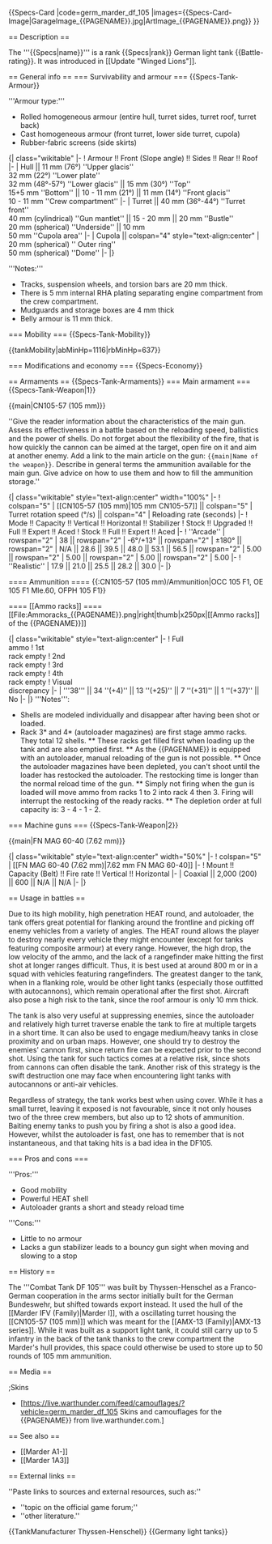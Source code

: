 {{Specs-Card
|code=germ_marder_df_105
|images={{Specs-Card-Image|GarageImage_{{PAGENAME}}.jpg|ArtImage_{{PAGENAME}}.png}}
}}

== Description ==
<!-- ''In the description, the first part should be about the history of the creation and combat usage of the vehicle, as well as its key features. In the second part, tell the reader about the ground vehicle in the game. Insert a screenshot of the vehicle, so that if the novice player does not remember the vehicle by name, he will immediately understand what kind of vehicle the article is talking about.'' -->
The '''{{Specs|name}}''' is a rank {{Specs|rank}} German light tank {{Battle-rating}}. It was introduced in [[Update "Winged Lions"]].

== General info ==
=== Survivability and armour ===
{{Specs-Tank-Armour}}
<!-- ''Describe armour protection. Note the most well protected and key weak areas. Appreciate the layout of modules as well as the number and location of crew members. Is the level of armour protection sufficient, is the placement of modules helpful for survival in combat? If necessary use a visual template to indicate the most secure and weak zones of the armour.'' -->

'''Armour type:'''

* Rolled homogeneous armour (entire hull, turret sides, turret roof, turret back)
* Cast homogeneous armour (front turret, lower side turret, cupola)
* Rubber-fabric screens (side skirts)

{| class="wikitable"
|-
! Armour !! Front (Slope angle) !! Sides !! Rear !! Roof
|-
| Hull || 11 mm (76°) ''Upper glacis'' <br> 32 mm (22°) ''Lower plate'' <br> 32 mm (48°-57°) ''Lower glacis'' || 15 mm (30°) ''Top'' <br> 15+5 mm ''Bottom'' || 10 - 11 mm (21°) || 11 mm (14°) ''Front glacis'' <br> 10 - 11 mm ''Crew compartment''
|-
| Turret || 40 mm (36°-44°) ''Turret front'' <br> 40 mm (cylindrical) ''Gun mantlet'' || 15 - 20 mm || 20 mm ''Bustle'' <br> 20 mm (spherical) ''Underside'' || 10 mm <br> 50 mm ''Cupola area''
|-
| Cupola || colspan="4" style="text-align:center" | 20 mm (spherical) '' Outer ring'' <br> 50 mm (spherical) ''Dome''
|-
|}

'''Notes:'''

* Tracks, suspension wheels, and torsion bars are 20 mm thick.
* There is 5 mm internal RHA plating separating engine compartment from the crew compartment.
* Mudguards and storage boxes are 4 mm thick
* Belly armour is 11 mm thick.

=== Mobility ===
{{Specs-Tank-Mobility}}
<!-- ''Write about the mobility of the ground vehicle. Estimate the specific power and manoeuvrability, as well as the maximum speed forwards and backwards.'' -->

{{tankMobility|abMinHp=1116|rbMinHp=637}}

=== Modifications and economy ===
{{Specs-Economy}}

== Armaments ==
{{Specs-Tank-Armaments}}
=== Main armament ===
{{Specs-Tank-Weapon|1}}
<!-- ''Give the reader information about the characteristics of the main gun. Assess its effectiveness in a battle based on the reloading speed, ballistics and the power of shells. Do not forget about the flexibility of the fire, that is how quickly the cannon can be aimed at the target, open fire on it and aim at another enemy. Add a link to the main article on the gun: <code><nowiki>{{main|Name of the weapon}}</nowiki></code>. Describe in general terms the ammunition available for the main gun. Give advice on how to use them and how to fill the ammunition storage.'' -->
{{main|CN105-57 (105 mm)}}

''Give the reader information about the characteristics of the main gun. Assess its effectiveness in a battle based on the reloading speed, ballistics and the power of shells. Do not forget about the flexibility of the fire, that is how quickly the cannon can be aimed at the target, open fire on it and aim at another enemy. Add a link to the main article on the gun: <code><nowiki>{{main|Name of the weapon}}</nowiki></code>. Describe in general terms the ammunition available for the main gun. Give advice on how to use them and how to fill the ammunition storage.''

{| class="wikitable" style="text-align:center" width="100%"
|-
! colspan="5" | [[CN105-57 (105 mm)|105 mm CN105-57]] || colspan="5" | Turret rotation speed (°/s) || colspan="4" | Reloading rate (seconds)
|-
! Mode !! Capacity !! Vertical !! Horizontal !! Stabilizer
! Stock !! Upgraded !! Full !! Expert !! Aced
! Stock !! Full !! Expert !! Aced
|-
! ''Arcade''
| rowspan="2" | 38 || rowspan="2" | -6°/+13° || rowspan="2" | ±180° || rowspan="2" | N/A || 28.6 || 39.5 || 48.0 || 53.1 || 56.5 || rowspan="2" | 5.00 || rowspan="2" | 5.00 || rowspan="2" | 5.00 || rowspan="2" | 5.00
|-
! ''Realistic''
| 17.9 || 21.0 || 25.5 || 28.2 || 30.0
|-
|}

==== Ammunition ====
{{:CN105-57 (105 mm)/Ammunition|OCC 105 F1, OE 105 F1 Mle.60, OFPH 105 F1}}

==== [[Ammo racks]] ====
[[File:Ammoracks_{{PAGENAME}}.png|right|thumb|x250px|[[Ammo racks]] of the {{PAGENAME}}]]
<!-- '''Last updated: 2.13.0.27''' -->
{| class="wikitable" style="text-align:center"
|-
! Full<br>ammo
! 1st<br>rack empty
! 2nd<br>rack empty
! 3rd<br>rack empty
! 4th<br>rack empty
! Visual<br>discrepancy
|-
| '''38''' || 34&nbsp;''(+4)'' || 13&nbsp;''(+25)'' || 7&nbsp;''(+31)'' || 1&nbsp;''(+37)'' || No
|-
|}
'''Notes''':

* Shells are modeled individually and disappear after having been shot or loaded.
* Rack 3* and 4* (autoloader magazines) are first stage ammo racks. They total 12 shells.
** These racks get filled first when loading up the tank and are also emptied first.
** As the {{PAGENAME}} is equipped with an autoloader, manual reloading of the gun is not possible.
** Once the autoloader magazines have been depleted, you can't shoot until the loader has restocked the autoloader. The restocking time is longer than the normal reload time of the gun.
** Simply not firing when the gun is loaded will move ammo from racks 1 to 2 into rack 4 then 3. Firing will interrupt the restocking of the ready racks.
** The depletion order at full capacity is: 3 - 4 - 1 - 2.

=== Machine guns ===
{{Specs-Tank-Weapon|2}}
<!-- ''Offensive and anti-aircraft machine guns not only allow you to fight some aircraft but also are effective against lightly armoured vehicles. Evaluate machine guns and give recommendations on its use.'' -->
{{main|FN MAG 60-40 (7.62 mm)}}

{| class="wikitable" style="text-align:center" width="50%"
|-
! colspan="5" | [[FN MAG 60-40 (7.62 mm)|7.62 mm FN MAG 60-40]]
|-
! Mount !! Capacity (Belt) !! Fire rate !! Vertical !! Horizontal
|-
| Coaxial || 2,000 (200) || 600 || N/A || N/A
|-
|}

== Usage in battles ==
<!-- ''Describe the tactics of playing in the vehicle, the features of using vehicles in the team and advice on tactics. Refrain from creating a "guide" - do not impose a single point of view but instead give the reader food for thought. Describe the most dangerous enemies and give recommendations on fighting them. If necessary, note the specifics of the game in different modes (AB, RB, SB).'' -->
Due to its high mobility, high penetration HEAT round, and autoloader, the tank offers great potential for flanking around the frontline and picking off enemy vehicles from a variety of angles. The HEAT round allows the player to destroy nearly every vehicle they might encounter (except for tanks featuring composite armour) at every range. However, the high drop, the low velocity of the ammo, and the lack of a rangefinder make hitting the first shot at longer ranges difficult. Thus, it is best used at around 800 m or in a squad with vehicles featuring rangefinders. The greatest danger to the tank, when in a flanking role, would be other light tanks (especially those outfitted with autocannons), which remain operational after the first shot. Aircraft also pose a high risk to the tank, since the roof armour is only 10 mm thick.

The tank is also very useful at suppressing enemies, since the autoloader and relatively high turret traverse enable the tank to fire at multiple targets in a short time. It can also be used to engage medium/heavy tanks in close proximity and on urban maps. However, one should try to destroy the enemies' cannon first, since return fire can be expected prior to the second shot. Using the tank for such tactics comes at a relative risk, since shots from cannons can often disable the tank. Another risk of this strategy is the swift destruction one may face when encountering light tanks with autocannons or anti-air vehicles.

Regardless of strategy, the tank works best when using cover. While it has a small turret, leaving it exposed is not favourable, since it not only houses two of the three crew members, but also up to 12 shots of ammunition. Baiting enemy tanks to push you by firing a shot is also a good idea. However, whilst the autoloader is fast, one has to remember that is not instantaneous, and that taking hits is a bad idea in the DF105.

=== Pros and cons ===
<!-- ''Summarise and briefly evaluate the vehicle in terms of its characteristics and combat effectiveness. Mark its pros and cons in a bulleted list. Try not to use more than 6 points for each of the characteristics. Avoid using categorical definitions such as "bad", "good" and the like - use substitutions with softer forms such as "inadequate" and "effective".'' -->

'''Pros:'''

* Good mobility
* Powerful HEAT shell
* Autoloader grants a short and steady reload time

'''Cons:'''

* Little to no armour
* Lacks a gun stabilizer leads to a bouncy gun sight when moving and slowing to a stop

== History ==
<!-- ''Describe the history of the creation and combat usage of the vehicle in more detail than in the introduction. If the historical reference turns out to be too long, take it to a separate article, taking a link to the article about the vehicle and adding a block "/History" (example: <nowiki>https://wiki.warthunder.com/(Vehicle-name)/History</nowiki>) and add a link to it here using the <code>main</code> template. Be sure to reference text and sources by using <code><nowiki><ref></ref></nowiki></code>, as well as adding them at the end of the article with <code><nowiki><references /></nowiki></code>. This section may also include the vehicle's dev blog entry (if applicable) and the in-game encyclopedia description (under <code><nowiki>=== In-game description ===</nowiki></code>, also if applicable).'' -->
The '''Combat Tank DF 105''' was built by Thyssen-Henschel as a Franco-German cooperation in the arms sector initially built for the German Bundeswehr, but shifted towards export instead. It used the hull of the [[Marder IFV (Family)|Marder I]], with a oscillating turret housing the [[CN105-57 (105 mm)]] which was meant for the [[AMX-13 (Family)|AMX-13 series]]. While it was built as a support light tank, it could still carry up to 5 infantry in the back of the tank thanks to the crew compartment the Marder's hull provides, this space could otherwise be used to store up to 50 rounds of 105 mm ammunition.

== Media ==
<!-- ''Excellent additions to the article would be video guides, screenshots from the game, and photos.'' -->

;Skins

* [https://live.warthunder.com/feed/camouflages/?vehicle=germ_marder_df_105 Skins and camouflages for the {{PAGENAME}} from live.warthunder.com.]

== See also ==
<!-- ''Links to the articles on the War Thunder Wiki that you think will be useful for the reader, for example:''
* ''reference to the series of the vehicles;''
* ''links to approximate analogues of other nations and research trees.'' -->

* [[Marder A1-]]
* [[Marder 1A3]]

== External links ==
<!-- ''Paste links to sources and external resources, such as:''
* ''topic on the official game forum;''
* ''other literature.'' -->
''Paste links to sources and external resources, such as:''

* ''topic on the official game forum;''
* ''other literature.''

{{TankManufacturer Thyssen-Henschel}}
{{Germany light tanks}}
